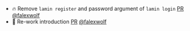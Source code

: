 - 🔥 Remove `lamin register` and password argument of `lamin login` [PR](https://github.com/laminlabs/lamin-cli/pull/63) [@falexwolf](https://github.com/falexwolf)
- 📝 Re-work introduction [PR](https://github.com/laminlabs/lamindb/pull/1844) [@falexwolf](https://github.com/falexwolf)
